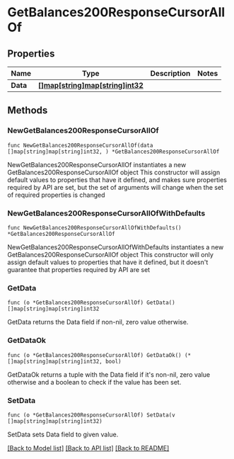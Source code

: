 # GetBalances200ResponseCursorAllOf

## Properties

Name | Type | Description | Notes
------------ | ------------- | ------------- | -------------
**Data** | [**[]map[string]map[string]int32**](map[string]map[string]int32.md) |  | 

## Methods

### NewGetBalances200ResponseCursorAllOf

`func NewGetBalances200ResponseCursorAllOf(data []map[string]map[string]int32, ) *GetBalances200ResponseCursorAllOf`

NewGetBalances200ResponseCursorAllOf instantiates a new GetBalances200ResponseCursorAllOf object
This constructor will assign default values to properties that have it defined,
and makes sure properties required by API are set, but the set of arguments
will change when the set of required properties is changed

### NewGetBalances200ResponseCursorAllOfWithDefaults

`func NewGetBalances200ResponseCursorAllOfWithDefaults() *GetBalances200ResponseCursorAllOf`

NewGetBalances200ResponseCursorAllOfWithDefaults instantiates a new GetBalances200ResponseCursorAllOf object
This constructor will only assign default values to properties that have it defined,
but it doesn't guarantee that properties required by API are set

### GetData

`func (o *GetBalances200ResponseCursorAllOf) GetData() []map[string]map[string]int32`

GetData returns the Data field if non-nil, zero value otherwise.

### GetDataOk

`func (o *GetBalances200ResponseCursorAllOf) GetDataOk() (*[]map[string]map[string]int32, bool)`

GetDataOk returns a tuple with the Data field if it's non-nil, zero value otherwise
and a boolean to check if the value has been set.

### SetData

`func (o *GetBalances200ResponseCursorAllOf) SetData(v []map[string]map[string]int32)`

SetData sets Data field to given value.



[[Back to Model list]](../README.md#documentation-for-models) [[Back to API list]](../README.md#documentation-for-api-endpoints) [[Back to README]](../README.md)


